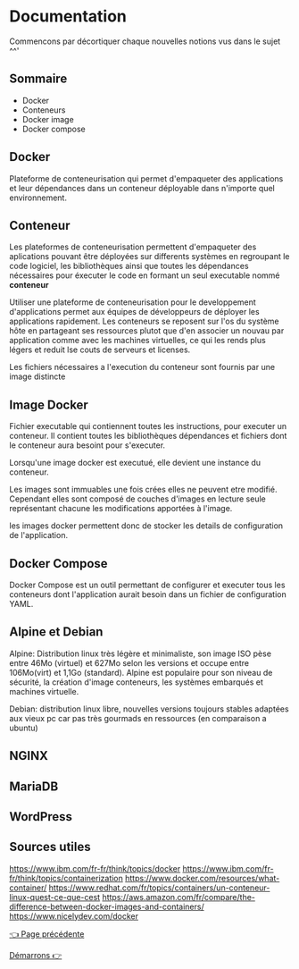 # Documentation
Commencons par décortiquer chaque nouvelles notions vus dans le sujet ^^'

## Sommaire
- Docker
- Conteneurs
- Docker image
- Docker compose


## Docker
Plateforme de conteneurisation qui permet d'empaqueter des applications et leur dépendances dans un conteneur déployable dans n'importe quel environnement.


## Conteneur
Les plateformes de conteneurisation permettent d'empaqueter des aplications pouvant être déployées 
sur differents systèmes en regroupant le code logiciel, les bibliothèques ainsi que toutes les dépendances nécessaires pour éxecuter le code en formant un seul executable nommé **conteneur**

Utiliser une plateforme de conteneurisation pour le developpement d'applications 
permet aux équipes de développeurs de déployer les applications rapidement.
Les conteneurs se reposent sur l'os du système hôte en partageant ses ressources plutot que d'en associer un nouvau par application comme avec les machines virtuelles, ce qui les rends plus légers et reduit lse couts de serveurs et licenses.

Les fichiers nécessaires a l'execution du conteneur sont fournis par une image distincte


## Image Docker
Fichier executable qui contiennent toutes les instructions, pour executer un conteneur. Il contient toutes les bibliothèques dépendances et fichiers
dont le conteneur aura besoint pour s'executer.

Lorsqu'une image docker est executué, elle devient une instance du conteneur.

Les images sont immuables une fois crées elles ne peuvent etre modifié.
Cependant elles sont composé de couches d'images en lecture seule représentant chacune les modifications apportées à l'image.

les images docker permettent donc de stocker les details de configuration de l'application.


## Docker Compose
Docker Compose est un outil permettant de configurer et executer tous les  conteneurs dont l'application aurait besoin dans un fichier de configuration YAML.


## Alpine et Debian
Alpine: Distribution linux très légère et minimaliste, 
son image ISO pèse entre 46Mo (virtuel) et 627Mo  selon les versions
et occupe entre 106Mo(virt) et 1,1Go (standard).
Alpine est populaire pour son niveau de sécurité, 
la création d'image conteneurs, les systèmes embarqués 
et machines virtuelle. 

Debian: distribution linux libre, nouvelles versions toujours stables
adaptées aux vieux pc car pas très gourmads en ressources (en comparaison a ubuntu)


## NGINX

## MariaDB

## WordPress


## Sources utiles
https://www.ibm.com/fr-fr/think/topics/docker
https://www.ibm.com/fr-fr/think/topics/containerization
https://www.docker.com/resources/what-container/
https://www.redhat.com/fr/topics/containers/un-conteneur-linux-quest-ce-que-cest
https://aws.amazon.com/fr/compare/the-difference-between-docker-images-and-containers/
https://www.nicelydev.com/docker

[👈 Page précédente](../README.md)

[Démarrons 👉](./documentation.md)
